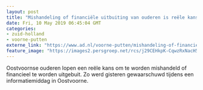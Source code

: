 ```yaml
---
layout: post
title: "Mishandeling of financiële uitbuiting van ouderen is reële kans in Oostvoorne"
date: Fri, 10 May 2019 06:45:04 GMT
categories: 
- zuid-holland 
- voorne-putten 
externe_link: "https://www.ad.nl/voorne-putten/mishandeling-of-financiele-uitbuiting-van-ouderen-is-reele-kans-in-oostvoorne~a4a4e5d6/"
feature_image: "https://images2.persgroep.net/rcs/j29CEHkpK-CqwzRxNacH5DxQCQo/diocontent/128485104/_fitwidth/400/?appId=21791a8992982cd8da851550a453bd7f&quality=0.7"
---
```


Oostvoornse ouderen lopen een reële kans om te worden mishandeld of financieel te worden uitgebuit. Zo werd gisteren gewaarschuwd tijdens een informatiemiddag in Oostvoorne.
